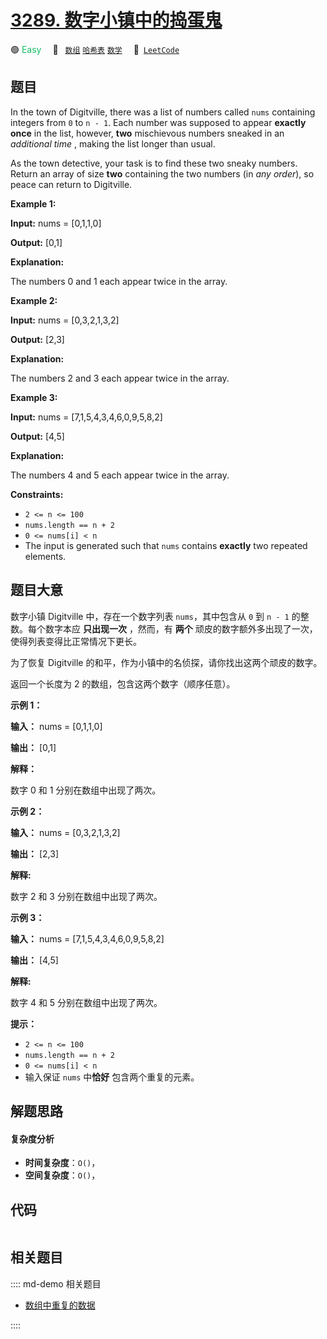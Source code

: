 # [3289. 数字小镇中的捣蛋鬼](https://leetcode.com/problems/the-two-sneaky-numbers-of-digitville)

🟢 <font color=#15bd66>Easy</font>&emsp; 🔖&ensp; [`数组`](/leetcode/outline/tag/array.md) [`哈希表`](/leetcode/outline/tag/hash-table.md) [`数学`](/leetcode/outline/tag/math.md)&emsp; 🔗&ensp;[`LeetCode`](https://leetcode.com/problems/the-two-sneaky-numbers-of-digitville)


## 题目

In the town of Digitville, there was a list of numbers called `nums`
containing integers from `0` to `n - 1`. Each number was supposed to appear
**exactly once** in the list, however, **two** mischievous numbers sneaked in
an _additional time_ , making the list longer than usual.

As the town detective, your task is to find these two sneaky numbers. Return
an array of size **two** containing the two numbers (in _any order_), so peace
can return to Digitville.



**Example 1:**

**Input:** nums = [0,1,1,0]

**Output:** [0,1]

**Explanation:**

The numbers 0 and 1 each appear twice in the array.

**Example 2:**

**Input:** nums = [0,3,2,1,3,2]

**Output:** [2,3]

**Explanation:**

The numbers 2 and 3 each appear twice in the array.

**Example 3:**

**Input:** nums = [7,1,5,4,3,4,6,0,9,5,8,2]

**Output:** [4,5]

**Explanation:**

The numbers 4 and 5 each appear twice in the array.



**Constraints:**

  * `2 <= n <= 100`
  * `nums.length == n + 2`
  * `0 <= nums[i] < n`
  * The input is generated such that `nums` contains **exactly** two repeated elements.


## 题目大意

数字小镇 Digitville 中，存在一个数字列表 `nums`，其中包含从 `0` 到 `n - 1` 的整数。每个数字本应 **只出现一次**
，然而，有 **两个** 顽皮的数字额外多出现了一次，使得列表变得比正常情况下更长。

为了恢复 Digitville 的和平，作为小镇中的名侦探，请你找出这两个顽皮的数字。

返回一个长度为 2 的数组，包含这两个数字（顺序任意）。



**示例 1：**

**输入：** nums = [0,1,1,0]

**输出：** [0,1]

**解释：**

数字 0 和 1 分别在数组中出现了两次。

**示例 2：**

**输入：** nums = [0,3,2,1,3,2]

**输出：** [2,3]

**解释:**

数字 2 和 3 分别在数组中出现了两次。

**示例 3：**

**输入：** nums = [7,1,5,4,3,4,6,0,9,5,8,2]

**输出：** [4,5]

**解释:**

数字 4 和 5 分别在数组中出现了两次。



**提示：**

  * `2 <= n <= 100`
  * `nums.length == n + 2`
  * `0 <= nums[i] < n`
  * 输入保证 `nums` 中**恰好** 包含两个重复的元素。


## 解题思路

#### 复杂度分析

- **时间复杂度**：`O()`，
- **空间复杂度**：`O()`，

## 代码

```javascript

```

## 相关题目

:::: md-demo 相关题目
- [数组中重复的数据](https://leetcode.com/problems/find-all-duplicates-in-an-array)

::::
